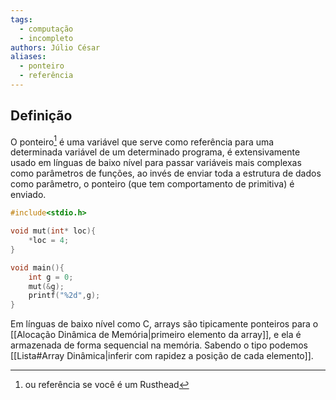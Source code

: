 ```yaml
---
tags:
  - computação
  - incompleto
authors: Júlio César
aliases:
  - ponteiro
  - referência
---
```

## Definição

O ponteiro[^1] é uma variável que serve como referência para uma determinada variável de um determinado programa, é extensivamente usado em línguas de baixo nível para passar variáveis mais complexas como parâmetros de funções, ao invés de enviar toda a estrutura de dados como parâmetro, o ponteiro (que tem comportamento de primitiva) é enviado.

```c
#include<stdio.h>

void mut(int* loc){
	*loc = 4;
}

void main(){
	int g = 0;
	mut(&g);
	printf("%2d",g);
}
```

Em línguas de baixo nível como C, arrays são tipicamente ponteiros para o [[Alocação Dinâmica de Memória|primeiro elemento da array]], e ela é armazenada de forma sequencial na memória. Sabendo o tipo podemos [[Lista#Array Dinâmica|inferir com rapidez a posição de cada elemento]].

[^1]: ou referência se você é um Rusthead
